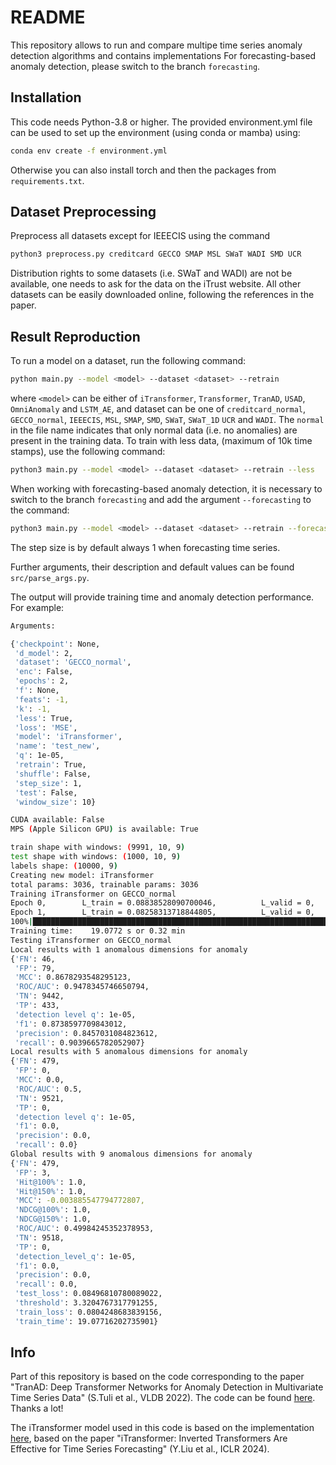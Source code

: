 
# README

This repository allows to run and compare multipe time series anomaly detection algorithms and contains implementations
For forecasting-based anomaly detection, please switch to the branch `forecasting`.

## Installation
This code needs Python-3.8 or higher.
The provided environment.yml file can be used to set up the environment (using conda or mamba) using:
```bash
conda env create -f environment.yml
```
Otherwise you can also install torch and then the packages from `requirements.txt`.

## Dataset Preprocessing
Preprocess all datasets except for IEEECIS using the command
```bash
python3 preprocess.py creditcard GECCO SMAP MSL SWaT WADI SMD UCR 
```
Distribution rights to some datasets (i.e. SWaT and WADI) are not be available, one needs to ask for the data on the iTrust website. All other datasets can be easily downloaded online, following the references in the paper.


## Result Reproduction
To run a model on a dataset, run the following command:
```bash
python main.py --model <model> --dataset <dataset> --retrain
```
where `<model>` can be either of `iTransformer`, `Transformer`, `TranAD`, `USAD`, `OmniAnomaly` and `LSTM_AE`, and dataset can be one of `creditcard_normal`, `GECCO_normal`, `IEEECIS`, `MSL`, `SMAP`, `SMD`, `SWaT`, `SWaT_1D` `UCR` and `WADI`.
The `normal` in the file name indicates that only normal data (i.e. no anomalies) are present in the training data.
To train with less data, (maximum of 10k time stamps), use the following command:
```bash
python3 main.py --model <model> --dataset <dataset> --retrain --less
```

When working with forecasting-based anomaly detection, it is necessary to switch to the branch `forecasting` and add the argument `--forecasting` to the command:
```bash
python3 main.py --model <model> --dataset <dataset> --retrain --forecasting
```
The step size is by default always 1 when forecasting time series.

Further arguments, their description and default values can be found  `src/parse_args.py`.

The output will provide training time and anomaly detection performance. For example:
```bash
Arguments:

{'checkpoint': None,
 'd_model': 2,
 'dataset': 'GECCO_normal',
 'enc': False,
 'epochs': 2,
 'f': None,
 'feats': -1,
 'k': -1,
 'less': True,
 'loss': 'MSE',
 'model': 'iTransformer',
 'name': 'test_new',
 'q': 1e-05,
 'retrain': True,
 'shuffle': False,
 'step_size': 1,
 'test': False,
 'window_size': 10}

CUDA available: False
MPS (Apple Silicon GPU) is available: True 

train shape with windows: (9991, 10, 9)
test shape with windows: (1000, 10, 9)
labels shape: (10000, 9)
Creating new model: iTransformer
total params: 3036, trainable params: 3036
Training iTransformer on GECCO_normal
Epoch 0,        L_train = 0.08838528090700046,          L_valid = 0,    LR = 0.0001                                             
Epoch 1,        L_train = 0.08258313718844805,          L_valid = 0,    LR = 0.0001                                             
100%|█████████████████████████████████████████████████████████████████████████████████████████████| 2/2 [00:19<00:00,  9.52s/it]
Training time:    19.0772 s or 0.32 min 
Testing iTransformer on GECCO_normal
Local results with 1 anomalous dimensions for anomaly
{'FN': 46,
 'FP': 79,
 'MCC': 0.8678293548295123,
 'ROC/AUC': 0.9478345746650794,
 'TN': 9442,
 'TP': 433,
 'detection level q': 1e-05,
 'f1': 0.8738597709843012,
 'precision': 0.8457031084823612,
 'recall': 0.9039665782052907}
Local results with 5 anomalous dimensions for anomaly
{'FN': 479,
 'FP': 0,
 'MCC': 0.0,
 'ROC/AUC': 0.5,
 'TN': 9521,
 'TP': 0,
 'detection level q': 1e-05,
 'f1': 0.0,
 'precision': 0.0,
 'recall': 0.0}
Global results with 9 anomalous dimensions for anomaly
{'FN': 479,
 'FP': 3,
 'Hit@100%': 1.0,
 'Hit@150%': 1.0,
 'MCC': -0.003885547794772807,
 'NDCG@100%': 1.0,
 'NDCG@150%': 1.0,
 'ROC/AUC': 0.49984245352378953,
 'TN': 9518,
 'TP': 0,
 'detection_level_q': 1e-05,
 'f1': 0.0,
 'precision': 0.0,
 'recall': 0.0,
 'test_loss': 0.08496810780089022,
 'threshold': 3.3204767317791255,
 'train_loss': 0.0804248683839156,
 'train_time': 19.07716202735901}
```

## Info
Part of this repository is based on the code corresponding to the paper "TranAD: Deep Transformer Networks for Anomaly Detection in Multivariate Time Series Data" (S.Tuli et al., VLDB 2022). The code can be found [here](https://github.com/imperial-qore/TranAD). Thanks a lot!

The iTransformer model used in this code is based on the implementation [here](https://github.com/thuml/iTransformer), based on the paper "iTransformer: Inverted Transformers Are Effective for Time Series Forecasting" (Y.Liu et al., ICLR 2024).
